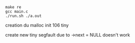 ```
make re
gcc main.c
./run.sh ./a.out
```

creation du malloc init
106 tiny

create new tiny segfault due to ->next = NULL doesn't work
